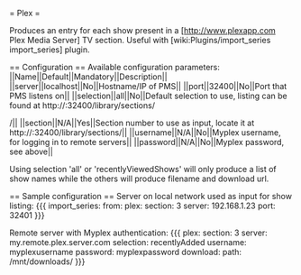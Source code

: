 = Plex  =

Produces an entry for each show present in a  [http://www.plexapp.com Plex Media Server] TV section. Useful with [wiki:Plugins/import_series import_series] plugin.

== Configuration ==
Available configuration parameters:
||Name||Default||Mandatory||Description||
||server||localhost||No||Hostname/IP of PMS||
||port||32400||No||Port that PMS listens on||
||selection||all||No||Default selection to use, listing can be found at http://<yourplexserver>:32400/library/sections/<section>/||
||section||N/A||Yes||Section number to use as input, locate it at http://<yourplexserver>:32400/library/sections/||
||username||N/A||No||Myplex username, for logging in to remote servers||
||password||N/A||No||Myplex password, see above||

Using selection 'all' or 'recentlyViewedShows' will only produce a list of show names while the others will produce filename and download url.

== Sample configuration ==
Server on local network used as input for show listing:
{{{
import_series:
  from:
    plex:
      section: 3
      server: 192.168.1.23
      port: 32401
}}}

Remote server with Myplex authentication:
{{{
plex:
  section: 3
  server: my.remote.plex.server.com
      selection: recentlyAdded
      username: myplexusername
      password: myplexpassword
download:
  path: /mnt/downloads/
}}}
